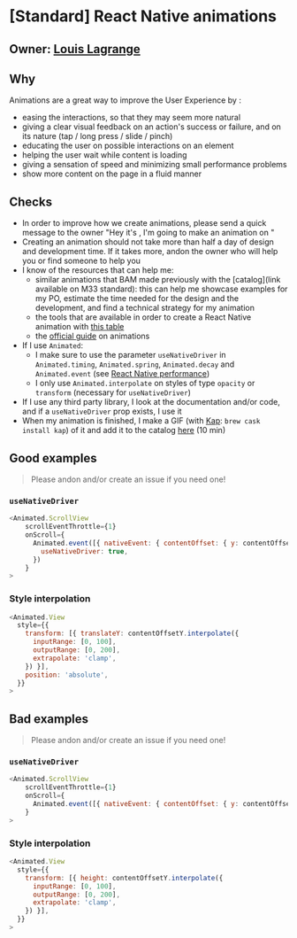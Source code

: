 # [Standard] React Native animations

## Owner: [Louis Lagrange](https://github.com/Minishlink)

## Why

Animations are a great way to improve the User Experience by :

- easing the interactions, so that they may seem more natural
- giving a clear visual feedback on an action's success or failure, and on its nature (tap / long press / slide / pinch)
- educating the user on possible interactions on an element
- helping the user wait while content is loading
- giving a sensation of speed and minimizing small performance problems
- show more content on the page in a fluid manner

## Checks

- In order to improve how we create animations, please send a quick message to the owner "Hey it's <ME>, I'm going to make an animation on <PROJECT>"
- Creating an animation should not take more than half a day of design and development time. If it takes more, andon the owner who will help you or find someone to help you
- I know of the resources that can help me:
  - similar animations that BAM made previously with the [catalog](link available on M33 standard): this can help me showcase examples for my PO, estimate the time needed for the design and the development, and find a technical strategy for my animation
  - the tools that are available in order to create a React Native animation with [this table](https://github.com/bamlab/animations/blob/master/matrix.md)
  - the [official guide](https://facebook.github.io/react-native/docs/animations) on animations
- If I use `Animated`:
  - I make sure to use the parameter `useNativeDriver` in `Animated.timing`, `Animated.spring`, `Animated.decay` and `Animated.event` (see [React Native performance](../../performance/front/react-native-performance.s.md))
  - I only use `Animated.interpolate` on styles of type `opacity` or `transform` (necessary for `useNativeDriver`)
- If I use any third party library, I look at the documentation and/or code, and if a `useNativeDriver` prop exists, I use it
- When my animation is finished, I make a GIF (with [Kap](https://getkap.co/): `brew cask install kap`) of it and add it to the catalog [here](https://github.com/bamlab/animations/blob/master/catalog.md) (10 min)

## Good examples

> Please andon and/or create an issue if you need one!

### `useNativeDriver`

```js
<Animated.ScrollView
    scrollEventThrottle={1}
    onScroll={
      Animated.event([{ nativeEvent: { contentOffset: { y: contentOffsetY } } }], {
        useNativeDriver: true,
      })
    }
>
```

### Style interpolation

```js
<Animated.View
  style={{
    transform: [{ translateY: contentOffsetY.interpolate({
      inputRange: [0, 100],
      outputRange: [0, 200],
      extrapolate: 'clamp',
    }) }],
    position: 'absolute',
  }}
>
```

## Bad examples

> Please andon and/or create an issue if you need one!

### `useNativeDriver`

```js
<Animated.ScrollView
    scrollEventThrottle={1}
    onScroll={
      Animated.event([{ nativeEvent: { contentOffset: { y: contentOffsetY } } }])
    }
>
```

### Style interpolation

```js
<Animated.View
  style={{
    transform: [{ height: contentOffsetY.interpolate({
      inputRange: [0, 100],
      outputRange: [0, 200],
      extrapolate: 'clamp',
    }) }],
  }}
>
```